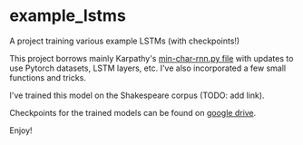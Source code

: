 # example_lstms
A project training various example LSTMs (with checkpoints!)

This project borrows mainly Karpathy's [min-char-rnn.py file](https://gist.github.com/karpathy/d4dee566867f8291f086) with updates to use Pytorch datasets, LSTM layers, etc.
I've also incorporated a few small functions and tricks.

I've trained this model on the Shakespeare corpus (TODO: add link).

Checkpoints for the trained models can be found on [google drive](https://drive.google.com/drive/folders/15uR-o9p3tPLedNKmfBQz4Dqnoh7YtVQn).

Enjoy!
